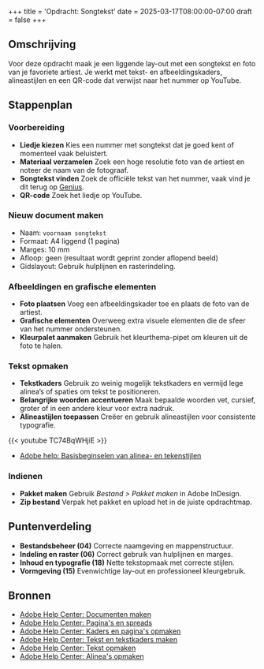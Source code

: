 +++
title = 'Opdracht: Songtekst'
date = 2025-03-17T08:00:00-07:00
draft = false
+++

## Omschrijving

Voor deze opdracht maak je een liggende lay-out met een songtekst en foto van je favoriete artiest. Je werkt met tekst- en afbeeldingskaders, alineastijlen en een QR-code dat verwijst naar het nummer op YouTube.

## Stappenplan

### Voorbereiding

- **Liedje kiezen** Kies een nummer met songtekst dat je goed kent of momenteel vaak beluistert.
- **Materiaal verzamelen** Zoek een hoge resolutie foto van de artiest en noteer de naam van de fotograaf.
- **Songtekst vinden** Zoek de officiële tekst van het nummer, vaak vind je dit terug op [Genius](https://genius.com/).
- **QR-code** Zoek het liedje op YouTube.

### Nieuw document maken

- Naam: `voornaam songtekst`
- Formaat: A4 liggend (1 pagina)
- Marges: 10 mm
- Afloop: geen (resultaat wordt geprint zonder aflopend beeld)
- Gidslayout: Gebruik hulplijnen en rasterindeling.

### Afbeeldingen en grafische elementen

- **Foto plaatsen** Voeg een afbeeldingskader toe en plaats de foto van de artiest.
- **Grafische elementen** Overweeg extra visuele elementen die de sfeer van het nummer ondersteunen.
- **Kleurpalet aanmaken** Gebruik het kleurthema-pipet om kleuren uit de foto te halen.

### Tekst opmaken

- **Tekstkaders** Gebruik zo weinig mogelijk tekstkaders en vermijd lege alinea’s of spaties om tekst te positioneren.
- **Belangrijke woorden accentueren** Maak bepaalde woorden vet, cursief, groter of in een andere kleur voor extra nadruk.
- **Alineastijlen toepassen** Creëer en gebruik alineastijlen voor consistente typografie.

{{< youtube TC74BqWHjiE >}}

- [Adobe help: Basisbeginselen van alinea- en tekenstijlen](https://helpx.adobe.com/nl/indesign/using/paragraph-character-styles.html)

### Indienen

- **Pakket maken** Gebruik *Bestand > Pakket maken* in Adobe InDesign. 
- **Zip bestand** Verpak het pakket en upload het in de juiste opdrachtmap.

## Puntenverdeling

- **Bestandsbeheer (04)** Correcte naamgeving en mappenstructuur.
- **Indeling en raster (06)** Correct gebruik van hulplijnen en marges.
- **Inhoud en typografie (18)** Nette tekstopmaak met correcte stijlen.
- **Vormgeving (15)** Evenwichtige lay-out en professioneel kleurgebruik.

## Bronnen

- [Adobe Help Center: Documenten maken](https://helpx.adobe.com/be_nl/indesign/using/create-documents.html)
- [Adobe Help Center: Pagina's en spreads](https://helpx.adobe.com/be_nl/indesign/using/pages-spreads.html)
- [Adobe Help Center: Kaders en pagina's opmaken](https://helpx.adobe.com/be_nl/indesign/using/laying-out-frames-pages.html)
- [Adobe Help Center: Tekst en tekstkaders maken](https://helpx.adobe.com/be_nl/indesign/using/creating-text-text-frames.html)
- [Adobe Help Center: Tekst opmaken](https://helpx.adobe.com/be_nl/indesign/using/formatting-text.html)
- [Adobe Help Center: Alinea's opmaken](https://helpx.adobe.com/be_nl/indesign/using/formatting-paragraphs.html)